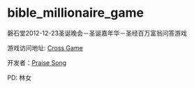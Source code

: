 bible_millionaire_game
======================

磐石堂2012-12-23圣诞晚会－圣诞嘉年华－圣经百万富翁问答游戏

游戏访问地址: [Cross Game](http://cross.hk/game)

开发者：[Praise Song](http://labs.cross.hk)

PD: 林女
